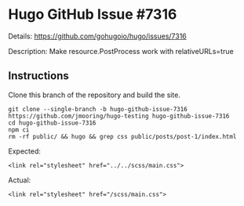 # Hugo GitHub Issue #7316

Details: <https://github.com/gohugoio/hugo/issues/7316>

Description: Make resource.PostProcess work with relativeURLs=true

## Instructions

Clone this branch of the repository and build the site.

```text
git clone --single-branch -b hugo-github-issue-7316 https://github.com/jmooring/hugo-testing hugo-github-issue-7316
cd hugo-github-issue-7316
npm ci
rm -rf public/ && hugo && grep css public/posts/post-1/index.html 
```

Expected:

```text
<link rel="stylesheet" href="../../scss/main.css">
```

Actual:

```text
<link rel="stylesheet" href="/scss/main.css">
```
